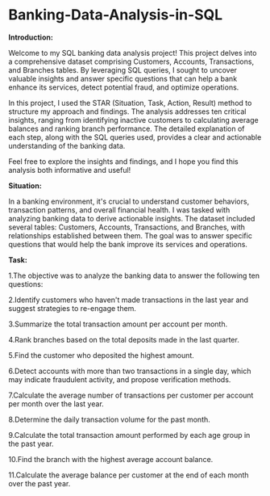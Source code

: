 # Banking-Data-Analysis-in-SQL
**Introduction:**

Welcome to my SQL banking data analysis project! This project delves into a comprehensive dataset comprising Customers, Accounts, Transactions, and Branches tables. By leveraging SQL queries, I sought to uncover valuable insights and answer specific questions that can help a bank enhance its services, detect potential fraud, and optimize operations.

In this project, I used the STAR (Situation, Task, Action, Result) method to structure my approach and findings. The analysis addresses ten critical insights, ranging from identifying inactive customers to calculating average balances and ranking branch performance. The detailed explanation of each step, along with the SQL queries used, provides a clear and actionable understanding of the banking data.

Feel free to explore the insights and findings, and I hope you find this analysis both informative and useful!


**Situation:**

In a banking environment, it's crucial to understand customer behaviors, transaction patterns, and overall financial health. I was tasked with analyzing banking data to derive actionable insights. The dataset included several tables: Customers, Accounts, Transactions, and Branches, with relationships established between them. The goal was to answer specific questions that would help the bank improve its services and operations.

**Task:**

1.The objective was to analyze the banking data to answer the following ten questions:

2.Identify customers who haven't made transactions in the last year and suggest strategies to re-engage them.

3.Summarize the total transaction amount per account per month.

4.Rank branches based on the total deposits made in the last quarter.

5.Find the customer who deposited the highest amount.

6.Detect accounts with more than two transactions in a single day, which may indicate fraudulent activity, and propose verification methods.

7.Calculate the average number of transactions per customer per account per month over the last year.

8.Determine the daily transaction volume for the past month.

9.Calculate the total transaction amount performed by each age group in the past year.

10.Find the branch with the highest average account balance.

11.Calculate the average balance per customer at the end of each month over the past year.
